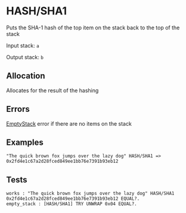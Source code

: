 # HASH/SHA1

Puts the SHA-1 hash of the top item on the stack back to the top of the stack

Input stack: `a`

Output stack: `b`

## Allocation

Allocates for the result of the hashing

## Errors

[EmptyStack](./ERRORS/EmptyStack.md) error if there are no items on the stack

## Examples

```
"The quick brown fox jumps over the lazy dog" HASH/SHA1 => 0x2fd4e1c67a2d28fced849ee1bb76e7391b93eb12
```

## Tests

```test
works : "The quick brown fox jumps over the lazy dog" HASH/SHA1 0x2fd4e1c67a2d28fced849ee1bb76e7391b93eb12 EQUAL?.
empty_stack : [HASH/SHA1] TRY UNWRAP 0x04 EQUAL?.
```
